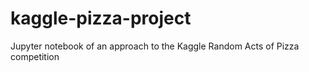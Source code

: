 # kaggle-pizza-project
Jupyter notebook of an approach to the Kaggle Random Acts of Pizza competition
